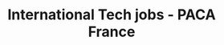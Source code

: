 ---
layout: jobs
title: International Tech jobs - PACA France
filters:
  - International
  - international
permalink: /jobs-international/
---